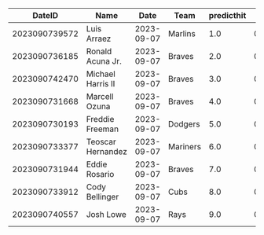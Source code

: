 DateID         |  Name               |  Date        |  Team      |  predicthit  |  predicthitproba     |  hitbool  |  Last7DaysAVG  |  Last15DaysAVG  |  Last30DaysAVG
---------------|---------------------|--------------|------------|--------------|----------------------|-----------|----------------|-----------------|---------------
2023090739572  |  Luis Arraez        |  2023-09-07  |  Marlins   |  1.0         |  0.6366708172889808  |  False    |  0.48          |  0.347          |  0.277
2023090736185  |  Ronald Acuna Jr.   |  2023-09-07  |  Braves    |  2.0         |  0.6240990195515563  |  False    |  0.259         |  0.305          |  0.3
2023090742470  |  Michael Harris II  |  2023-09-07  |  Braves    |  3.0         |  0.618886020521716   |  False    |  0.375         |  0.377          |  0.324
2023090731668  |  Marcell Ozuna      |  2023-09-07  |  Braves    |  4.0         |  0.6096659447132943  |  False    |  0.381         |  0.396          |  0.387
2023090730193  |  Freddie Freeman    |  2023-09-07  |  Dodgers   |  5.0         |  0.6092753375732596  |  False    |  0.211         |  0.352          |  0.307
2023090733377  |  Teoscar Hernandez  |  2023-09-07  |  Mariners  |  6.0         |  0.6037901694156471  |  False    |  0.375         |  0.385          |  0.364
2023090731944  |  Eddie Rosario      |  2023-09-07  |  Braves    |  7.0         |  0.6032594300184035  |  False    |  0.2           |  0.206          |  0.329
2023090733912  |  Cody Bellinger     |  2023-09-07  |  Cubs      |  8.0         |  0.6032434984970371  |  False    |  0.379         |  0.317          |  0.287
2023090740557  |  Josh Lowe          |  2023-09-07  |  Rays      |  9.0         |  0.6032243254187368  |  False    |  0.211         |  0.31           |  0.333
